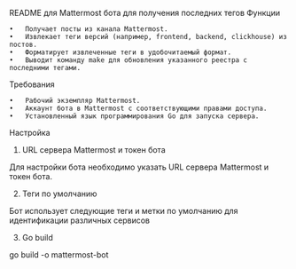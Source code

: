README для Mattermost бота для получения последних тегов
Функции

	•	Получает посты из канала Mattermost.
	•	Извлекает теги версий (например, frontend, backend, clickhouse) из постов.
	•	Форматирует извлеченные теги в удобочитаемый формат.
	•	Выводит команду make для обновления указанного реестра с последними тегами.

Требования

	•	Рабочий экземпляр Mattermost.
	•	Аккаунт бота в Mattermost с соответствующими правами доступа.
	•	Установленный язык программирования Go для запуска сервера.

Настройка

1. URL сервера Mattermost и токен бота

Для настройки бота необходимо указать URL сервера Mattermost и токен бота.

2. Теги по умолчанию

Бот использует следующие теги и метки по умолчанию для идентификации различных сервисов

3. Go build

go build -o mattermost-bot
